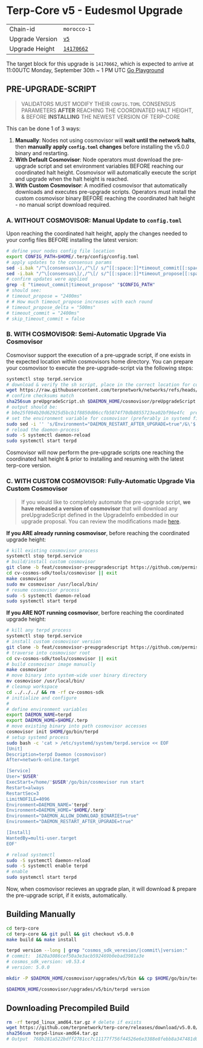 # Terp-Core v5 - Eudesmol Upgrade

|                 |                                                              |
|-----------------|--------------------------------------------------------------|
| Chain-id        | `morocco-1`                                                  |
| Upgrade Version | [`v5`](https://github.com/terpnetwork/terp-core/releases/tag/v5.0.0)                                                  |
| Upgrade Height  | [`14170662`](https://ping.pub/terp/block/14170662)                                                    |

The target block for this upgrade is `14170662`, which is expected to arrive at 11:00UTC Monday, September 30th ~ 1 PM UTC [Go Playground](hthttps://go.dev/play/p/cyxyYqhGtRp)

## PRE-UPGRADE-SCRIPT

> VALIDATORS MUST MODIFY THEIR `CONFIG.TOML` CONSENSUS PARAMETERS **AFTER** REACHING THE COORDINATED HALT HEIGHT, & BEFORE **INSTALLING** THE NEWEST VERSION OF TERP-CORE

This can be done 1 of 3 ways:

1. **Manually**: Nodes not using cosmovisor will **wait until the network halts**, then **manually apply `config.toml` changes** before installing the v5.0.0 binary and restarting.
2. **With Default Cosmovisor**: Node operators must download the pre-upgrade script and set environment variables BEFORE reaching our coordinated halt height. Cosmovisor will automatically execute the script and upgrade when the halt height is reached.
3. **With Custom Cosmovisor**: A modified cosmovisor that automatically downloads and executes pre-upgrade scripts. Operators must install the custom cosmovisor binary BEFORE reaching the coordinated halt height - no manual script download required.

### A. WITHOUT COSMOVISOR: Manual Update to `config.toml`  

Upon reaching the coordinated halt height, apply the changes needed to your config files BEFORE installing the latest version:

```sh
# define your nodes config file location
export CONFIG_PATH=$HOME/.terp/config/config.toml
# apply updates to the consensus params
sed -i.bak "/^\[consensus\]/,/^\[/ s/^[[:space:]]*timeout_commit[[:space:]]*=.*/timeout_commit = \"2400ms\"/" "$CONFIG_PATH"
sed -i.bak "/^\[consensus\]/,/^\[/ s/^[[:space:]]*timeout_propose[[:space:]]*=.*/timeout_propose = \"2400ms\"/" "$CONFIG_PATH"
# confirm updates were applied
grep -E "timeout_commit|timeout_propose" "$CONFIG_PATH"
# should see:
# timeout_propose = "2400ms"
# # How much timeout_propose increases with each round
# timeout_propose_delta = "500ms"
# timeout_commit = "2400ms"
# skip_timeout_commit = false
```

### B. WITH COSMOVISOR: Semi-Automatic Upgrade Via Cosmovisor

Cosmovisor support the execution of a pre-upgrade script, if one exists in the expected location within cosmovisors home directory. You can prepare your cosmovisor to execute the pre-upgrade-script via the following steps:

```sh
systemctl stop terpd.service
# download & verify the sh script, place in the correct location for cosmovisor
wget https://raw.githubusercontent.com/terpnetwork/networks/refs/heads/main/mainnet/upgrades/v5/preUpgradeScript.sh $DAEMON_HOME/cosmovisor/preUpgradeScript.sh
# confirm checksums match 
sha256sum preUpgradeScript.sh $DAEMON_HOME/cosmovisor/preUpgradeScript.sh
# output should be: 
# b0e25f094b20d62925d5bcb1f8850d06ccfb5874f70db8855723ea02bf96e4fc  preUpgradeScript.sh
# set the environment variable for cosmovisor (preferably in systemd file)
sudo sed -i '' 's/Environment="DAEMON_RESTART_AFTER_UPGRADE=true"/&\'$'\n''Environment="COSMOVISOR_CUSTOM_PREUPGRADE=preUpgradeScript.sh"/' test.service
# reload the daemon-process
sudo -S systemctl daemon-reload
sudo systemctl start terpd
```

Cosmovisor will now perform the pre-upgrade scripts one reaching the coordinated halt height & prior to installing and resuming with the latest terp-core version.

### C. WITH CUSTOM COSMOVISOR: Fully-Automatic Upgrade Via Custom Cosmovisor
>
> If you would like to completely automate the pre-upgrade script, **we have released a version of cosmovisor** that will download any preUpgradeScript defined in the UpgradeInfo embedded in our upgrade proposal. You can review the modifications made [here](https://github.com/permissionlessweb/cosmos-sdk/compare/648633cc6d1eac408c87ad892f237cebd1ecc549...af61af47e79fd807559ec3148f5a0bea8ea749e9).

**If you ARE already running cosmovisor**, before reaching the coordinated upgrade height:

```sh
# kill existing cosmovisor process
systemctl stop terpd.service
# build/install custom cosmovisor
git clone -b feat/cosmovisor-preupgradescript https://github.com/permissionlessweb/cosmos-sdk cv-cosmos-sdk
cd cv-cosmos-sdk/tools/cosmovisor || exit
make cosmovisor
sudo mv cosmovisor /usr/local/bin/
# resume cosmovisor process
sudo -S systemctl daemon-reload
sudo systemctl start terpd
```

**If you ARE NOT running cosmovisor**, berfore reaching the coordinated upgrade height:

```sh
# kill any terpd process
systemctl stop terpd.service
# install custom cosmovisor version 
git clone -b feat/cosmovisor-preupgradescript https://github.com/permissionlessweb/cosmos-sdk cv-cosmos-sdk
# traverse into cosmovisor root
cd cv-cosmos-sdk/tools/cosmovisor || exit
# build cosmovisor image manually
make cosmovisor
# move binary into system-wide user binary directory
mv cosmovisor /usr/local/bin/
# cleanup workspace
cd ../../../ && rm -rf cv-cosmos-sdk
# initialize and configure
#
# define environment variables
export DAEMON_NAME=terpd
export DAEMON_HOME=$HOME/.terp
# move existing binary into path cosmovisor accesses
cosmovisor init $HOME/go/bin/terpd
# setup systemd process
sudo bash -c 'cat > /etc/systemd/system/terpd.service << EOF
[Unit]
Description=terpd Daemon (cosmovisor)
After=network-online.target

[Service]
User='$USER'
ExecStart=/home/'$USER'/go/bin/cosmovisor run start
Restart=always
RestartSec=3
LimitNOFILE=4096
Environment=DAEMON_NAME='terpd'
Environment=DAEMON_HOME='$HOME/.terp'
Environment="DAEMON_ALLOW_DOWNLOAD_BINARIES=true"
Environment="DAEMON_RESTART_AFTER_UPGRADE=true"

[Install]
WantedBy=multi-user.target
EOF'

# reload systemctl 
sudo -S systemctl daemon-reload
sudo -S systemctl enable terpd
# enable
sudo systemctl start terpd
```

Now, when cosmovisor recieves an upgrade plan, it will download & prepare the pre-upgrade script, if it exists, automatically.

## Building Manually

```sh
cd terp-core
cd terp-core && git pull && git checkout v5.0.0
make build && make install 

terpd version --long | grep "cosmos_sdk_veresion/|commit\|version:"
# commit:  1620a3086cef50a3e3acb592469b0ebad3981a3e
# cosmos_sdk_version: v0.53.4
# version: 5.0.0

mkdir -P $DAEMON_HOME/cosmovisor/upgrades/v5/bin && cp $HOME/go/bin/terpd $DAEMON_HOME/cosmovisor/upgrades/v5/bin 

$DAEMON_HOME/cosmovisor/upgrades/v5/bin/terpd version
```

## Downloading Precompiled Build

```sh
rm -rf terpd_linux_amd64.tar.gz # delete if exists
wget https://github.com/terpnetwork/terp-core/releases/download/v5.0.0/terpd-linux-amd64.tar.gz
sha256sum terpd-linux-amd64.tar.gz
# Output  768b281a522bdff2781cc7c11177f756f44526e6e3388e8febb8a347481d0870 terpd-linux-amd64.tar.gz
```
